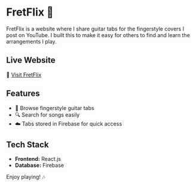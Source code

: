 # FretFlix 🎸

FretFlix is a website where I share guitar tabs for the fingerstyle covers I post on YouTube. I built this to make it easy for others to find and learn the arrangements I play.

## Live Website

🔗 [Visit FretFlix](https://fretflix.netlify.app/)

## Features

- 🎼 Browse fingerstyle guitar tabs
- 🔍 Search for songs easily
- ☁️ Tabs stored in Firebase for quick access

## Tech Stack

- **Frontend:** React.js
- **Database:** Firebase

Enjoy playing! 🎶

